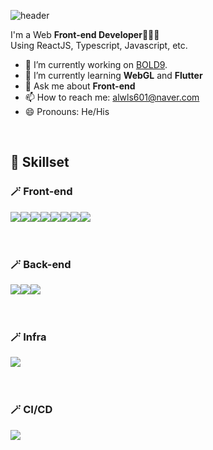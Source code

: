 ![header](https://capsule-render.vercel.app/api?type=waving&color=0:9CF6FB,100:4A5FC1&height=300&section=header&text=Welcome%20to%20Honground👋&fontSize=56&fontColor=ffffff)

I'm a Web **Front-end Developer**👨🏻‍💻
<br/>
Using ReactJS, Typescript, Javascript, etc.

- 🔭 I’m currently working on [BOLD9](https://github.com/bold-9).
- 🌱 I’m currently learning **WebGL** and **Flutter**
- 💬 Ask me about **Front-end**
- 📫 How to reach me: alwls601@naver.com
- 😄 Pronouns: He/His

<br/>

## 🔨 Skillset

<article>
    <h3>🪄 Front-end</h3>
    <ul style="padding:0; display:flex; list-style-type:none;">
        <li style="list-style:none;">
            <img src="https://img.shields.io/badge/React-61DAFB?style=for-the-badge&logo=React&logoColor=white"> 
        </li>
        <li style="list-style:none;">
            <img src="https://img.shields.io/badge/Javascript-F7DF1E?style=for-the-badge&logo=JavaScript&logoColor=white">
        </li> 
        <li style="list-style:none;">
            <img src="https://img.shields.io/badge/TypeScript-3178C6?style=for-the-badge&logo=TypeScript&logoColor=white">
        </li> 
        <li style="list-style:none;">
            <img src="https://img.shields.io/badge/CSS-1572B6?style=for-the-badge&logo=CSS3&logoColor=white">
        </li> 
        <li style="list-style:none;">
            <img src="https://img.shields.io/badge/SVG-FFB13B?style=for-the-badge&logo=SVG&logoColor=white">
        </li> 
        <li style="list-style:none;">
            <img src="https://img.shields.io/badge/HTML-E34F26?style=for-the-badge&logo=HTML5&logoColor=white">
        </li> 
        <li style="list-style:none;">
            <img src="https://img.shields.io/badge/GraphQL-E10098?style=for-the-badge&logo=GraphQL&logoColor=white">
        </li> 
        <li style="list-style:none;">
            <img src="https://img.shields.io/badge/Apollo Client-6236FF?style=for-the-badge&logo=Apollo GraphQL&logoColor=white">
        </li> 
    </ul>
</article>
<br/>
<article>
    <h3>🪄 Back-end</h3>
    <ul style="padding:0; display:flex; list-style-type:none;">
        <li style="list-style:none;">
            <img src="https://img.shields.io/badge/NodeJS-339933?style=for-the-badge&logo=nodedotjs&logoColor=white"> 
        </li>
        <li style="list-style:none;">
            <img src="https://img.shields.io/badge/MySQL-4479A1?style=for-the-badge&logo=JavaScript&logoColor=white">
        </li> 
        <li style="list-style:none;">
            <img src="https://img.shields.io/badge/TypeScript-3178C6?style=for-the-badge&logo=TypeScript&logoColor=white">
        </li> 
    </ul>
</article>
<br/>
<article>
    <h3>🪄 Infra</h3>
    <ul style="padding:0; display:flex; list-style-type:none;">
        <li style="list-style:none;">
            <img src="https://img.shields.io/badge/Google Cloud-4285F4?style=for-the-badge&logo=googlecloud&logoColor=white"> 
        </li>
    </ul>
</article>
<br/>
<article>
    <h3>🪄 CI/CD</h3>
    <ul style="padding:0; display:flex; list-style-type:none;">
        <li style="list-style:none;">
            <img src="https://img.shields.io/badge/Github Actions-181717?style=for-the-badge&logo=githubactions&logoColor=white"> 
        </li>
    </ul>
</article>
